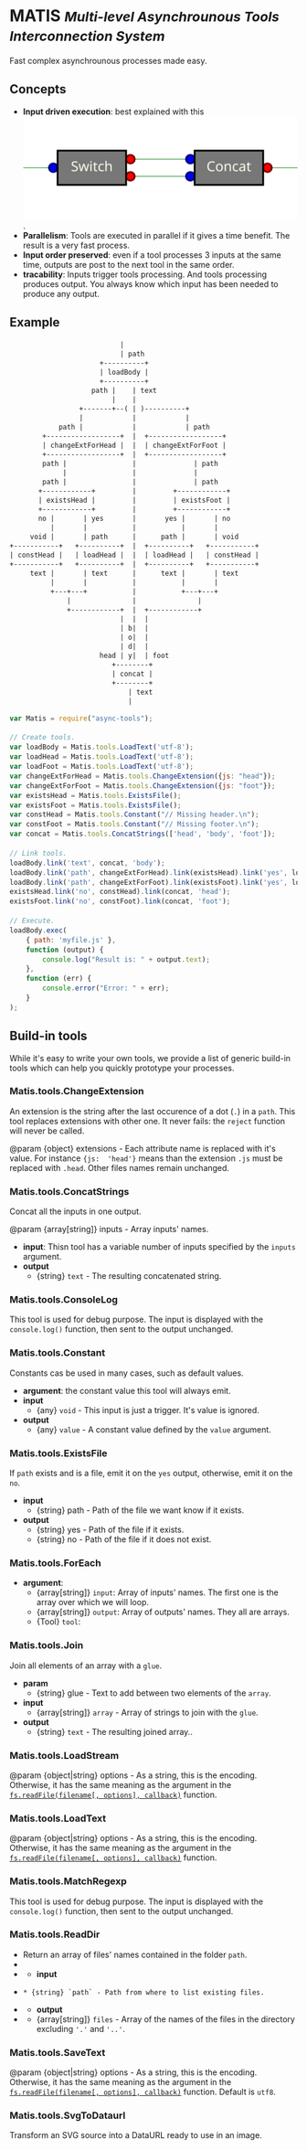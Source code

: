 # MATIS <small>_Multi-level Asynchrounous Tools Interconnection System_</small>

Fast complex asynchrounous processes made easy.

## Concepts

* __Input driven execution__: best explained with this ![animation](img/triggering.svg).
* __Parallelism__: Tools are executed in parallel if it gives a time benefit. The result is a very fast process.
* __Input order preserved__: even if a tool processes 3 inputs at the same time, outputs are post to the next tool in the same order.
* __tracability__: Inputs trigger tools processing. And tools processing produces output. You always know which input has been needed to produce any output.


## Example

```text
                           |
                           | path
                      +----------+
                      | loadBody |
                      +----------+
                    path |    | text
                         |    |
                 +-------+--( | )----------+
                 |            |            |
            path |            |            | path
        +------------------+  |  +------------------+
        | changeExtForHead |  |  | changeExtForFoot |
        +------------------+  |  +------------------+
        path |                |              | path
             |                |              |
        path |                |              | path
       +------------+         |         +------------+
       | existsHead |         |         | existsFoot |
       +------------+         |         +------------+
       no |       | yes       |       yes |       | no
          |       |           |           |       |
     void |       | path      |      path |       | void
+-----------+   +----------+  |  +----------+   +-----------+
| constHead |   | loadHead |  |  | loadHead |   | constHead |
+-----------+   +----------+  |  +----------+   +-----------+
     text |       | text      |      text |       | text
          |       |           |           |       |
          +---+---+           |           +---+---+
              |               |               |
              +------------+  |  +------------+
                           |  |  |
                           | b|  | 
                           | o|  |
                           | d|  |
                      head | y|  | foot
                         +--------+
                         | concat |
                         +--------+
                             | text
                             |
```


```js
var Matis = require("async-tools");

// Create tools.
var loadBody = Matis.tools.LoadText('utf-8');
var loadHead = Matis.tools.LoadText('utf-8');
var loadFoot = Matis.tools.LoadText('utf-8');
var changeExtForHead = Matis.tools.ChangeExtension({js: "head"});
var changeExtForFoot = Matis.tools.ChangeExtension({js: "foot"});
var existsHead = Matis.tools.ExistsFile();
var existsFoot = Matis.tools.ExistsFile();
var constHead = Matis.tools.Constant("// Missing header.\n");
var constFoot = Matis.tools.Constant("// Missing footer.\n");
var concat = Matis.tools.ConcatStrings(['head', 'body', 'foot']);

// Link tools.
loadBody.link('text', concat, 'body');
loadBody.link('path', changeExtForHead).link(existsHead).link('yes', loadHead).link('text', concat, 'head');
loadBody.link('path', changeExtForFoot).link(existsFoot).link('yes', loadFoot).link('text', concat, 'foot');
existsHead.link('no', constHead).link(concat, 'head');
existsFoot.link('no', constFoot).link(concat, 'foot');

// Execute.
loadBody.exec(
    { path: 'myfile.js' },
    function (output) {
        console.log("Result is: " + output.text);
    },
    function (err) {
        console.error("Error: " + err);
    }
);
```

## Build-in tools

While it's easy to write your own tools, we provide a list of generic build-in tools which can help you quickly prototype your processes.



<a name='Matis.tools.ChangeExtension'></a>
### Matis.tools.ChangeExtension


An extension is the string after the last occurence of a dot (`.`) in
a `path`.   This tool replaces  extensions with other one.   It never
fails: the `reject` function will never be called.

@param {object}  extensions -  Each attribute  name is  replaced with
it's  value. For  instance `{js:  'head'}` means  than the  extension
`.js`  must  be  replaced  with `.head`.  Other  files  names  remain
unchanged.


<a name='Matis.tools.ConcatStrings'></a>
### Matis.tools.ConcatStrings


Concat all the inputs in one output. 

@param {array[string]} inputs - Array inputs' names.

* __input__: Thisn tool has a variable number of inputs specified by the `inputs` argument.
* __output__
    * {string} `text` - The resulting concatenated string.


<a name='Matis.tools.ConsoleLog'></a>
### Matis.tools.ConsoleLog


This tool is used for debug  purpose. The input is displayed with the
`console.log()` function, then sent to the output unchanged.


<a name='Matis.tools.Constant'></a>
### Matis.tools.Constant


Constants cas be used in many cases, such as default values.

* __argument__: the constant value this tool will always emit.
* __input__
    * {any} `void` - This input is just a trigger. It's value is ignored.
* __output__
    * {any} `value` - A constant value defined by the `value` argument.


<a name='Matis.tools.ExistsFile'></a>
### Matis.tools.ExistsFile


If  `path`  exists and  is  a  file, emit  it  on  the `yes`  output,
otherwise, emit it on the `no`.

* __input__
    * {string} path - Path of the file we want know if it exists.
* __output__
    * {string} yes - Path of the file if it exists.
    * {string} no - Path of the file if it does not exist.


<a name='Matis.tools.ForEach'></a>
### Matis.tools.ForEach


* __argument__:
    * {array[string]} `input`: Array of inputs' names. The first one is the array over which we will loop.
    * {array[string]} `output`: Array of outputs' names. They all are arrays.
    * {Tool} `tool`:


<a name='Matis.tools.Join'></a>
### Matis.tools.Join


Join all elements of an array with a `glue`.

* __param__ 
    * {string} glue - Text to add between two elements of the `array`.
* __input__
    * {array[string]} `array` - Array of strings to join with the `glue`.
* __output__
    * {string} `text` - The resulting joined array..


<a name='Matis.tools.LoadStream'></a>
### Matis.tools.LoadStream



@param  {object|string}   options  -  As   a  string,  this   is  the
encoding. Otherwise, it  has the same meaning as the  argument in the
[`fs.readFile(filename[, options], callback)`](https://nodejs.org/dist/latest-v4.x/docs/api/fs.html#fs_fs_readfile_filename_options_callback) function.


<a name='Matis.tools.LoadText'></a>
### Matis.tools.LoadText



@param  {object|string}   options  -  As   a  string,  this   is  the
encoding. Otherwise, it  has the same meaning as the  argument in the
[`fs.readFile(filename[, options], callback)`](https://nodejs.org/dist/latest-v4.x/docs/api/fs.html#fs_fs_readfile_filename_options_callback) function.


<a name='Matis.tools.MatchRegexp'></a>
### Matis.tools.MatchRegexp


This tool is used for debug  purpose. The input is displayed with the
`console.log()` function, then sent to the output unchanged.


<a name='Matis.tools.ReadDir'></a>
### Matis.tools.ReadDir


* Return an array of files' names contained in the folder `path`.
* 
* * __input__
*     * {string} `path` - Path from where to list existing files.
* * __output__
* * {array[string]} `files`  - Array of the  names of the files  in the
        directory excluding `'.'` and `'..'`.


<a name='Matis.tools.SaveText'></a>
### Matis.tools.SaveText



@param  {object|string}   options  -  As   a  string,  this   is  the
encoding. Otherwise, it  has the same meaning as the  argument in the
[`fs.readFile(filename[, options], callback)`](https://nodejs.org/dist/latest-v4.x/docs/api/fs.html#fs_fs_readfile_filename_options_callback) function. Default is `utf8`.


<a name='Matis.tools.SvgToDataurl'></a>
### Matis.tools.SvgToDataurl


Transform an SVG source into a DataURL ready to use in an image.
